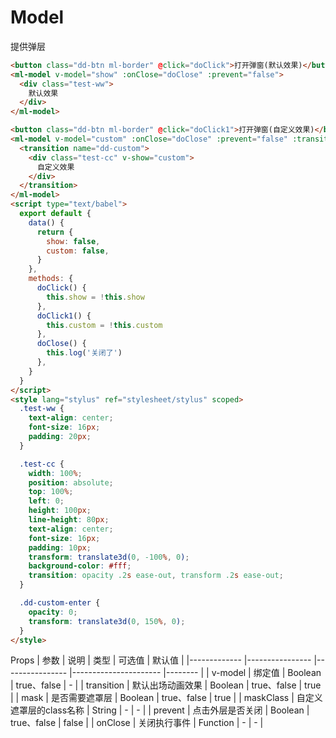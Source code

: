 # Model

提供弹层

```html
<button class="dd-btn ml-border" @click="doClick">打开弹窗(默认效果)</button>
<ml-model v-model="show" :onClose="doClose" :prevent="false">
  <div class="test-ww">
    默认效果
  </div>
</ml-model>

<button class="dd-btn ml-border" @click="doClick1">打开弹窗(自定义效果)</button>
<ml-model v-model="custom" :onClose="doClose" :prevent="false" :transition="false">
  <transition name="dd-custom">
    <div class="test-cc" v-show="custom">
      自定义效果
    </div>
  </transition>
</ml-model>
<script type="text/babel">
  export default {
    data() {
      return {
        show: false,
        custom: false,
      }
    },
    methods: {
      doClick() {
        this.show = !this.show
      },
      doClick1() {
        this.custom = !this.custom
      },
      doClose() {
        this.log('关闭了')
      },
    }
  }
</script>
<style lang="stylus" ref="stylesheet/stylus" scoped>
  .test-ww {
    text-align: center;
    font-size: 16px;
    padding: 20px;
  }

  .test-cc {
    width: 100%;
    position: absolute;
    top: 100%;
    left: 0;
    height: 100px;
    line-height: 80px;
    text-align: center;
    font-size: 16px;
    padding: 10px;
    transform: translate3d(0, -100%, 0);
    background-color: #fff;
    transition: opacity .2s ease-out, transform .2s ease-out;
  }

  .dd-custom-enter {
    opacity: 0;
    transform: translate3d(0, 150%, 0);
  }
</style>
```
Props
| 参数          | 说明            | 类型            | 可选值                 | 默认值   |
|------------- |---------------- |---------------- |---------------------- |-------- |
| v-model       | 绑定值   | Boolean  | true、false | - |
| transition       | 默认出场动画效果   | Boolean  | true、false | true |
| mask    | 是否需要遮罩层   | Boolean  | true、false | true |
| maskClass    | 自定义遮罩层的class名称   | String  | - | - |
| prevent    | 点击外层是否关闭   | Boolean  | true、false | false |
| onClose    | 关闭执行事件   | Function  | - | - |
